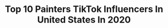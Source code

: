 ---
title: Top 10 Painters TikTok Influencers In United States In 2020
description: >-
  Find top painters TikTok influencers in United States in 2020. Most popular hashtags: #green #happyeaster #eyes #acrylic.
platform: TikTok
profiles:
  - username: "ajalper"
    fullname: >-
      A.J. Alper
    location: "United States"
    followers: 10682
    engagement: 2081
    commentsToLikes: 0.050668
    id: ck7zoz8hjmma80j78y8qws3x7
    verified: false
    hashtags: "#yumyum, #requiem, #imthebadguy, #myartwork"
  - username: "chimeravisions"
    fullname: >-
      Chimera Visions
    location: "United States"
    followers: 11487
    engagement: 2255
    commentsToLikes: 0.045636
    id: ck9emje1xfdyc0j789tib10a0
    verified: false
    hashtags: "#artsy, #afro, #goth, #abstract"
  - username: "laceymarielambert"
    fullname: >-
      🖤 Lacey Marie Lambert 🖤
    location: "United States"
    followers: 38077
    engagement: 2025
    commentsToLikes: 0.032417
    id: ck8tkvnpd9inb0j78d0zzx6o4
    verified: false
    hashtags: "#likeishould, #waymaker, #quarantined, #trustgod"
  - username: "basicpainter01"
    fullname: >-
      ☄️💫R.a.n.d.o.m.💫☄️
    location: "United States"
    followers: 14070
    engagement: 3581
    commentsToLikes: 0.021827
    id: ck9euknlee7tn0j78x0tmra2u
    verified: false
    hashtags: "#beach, #sad, #mountains, #nightskys"
  - username: "eugenetheartist"
    fullname: >-
      Ashley Chen
    location: "United States"
    followers: 44665
    engagement: 1638
    commentsToLikes: 0.025946
    id: ckamm3ujmytou0i78dpvlvomk
    verified: false
    hashtags: "#goingpro, #frozen, #inthehouseparty, #snackbreak"
  - username: "wildernessuncle"
    fullname: >-
      Alfonso
    location: "United States"
    followers: 4604
    engagement: 1368
    commentsToLikes: 0.041975
    id: ck8qjkf9kdvu80j78yob0dc5z
    verified: false
    hashtags: "#collection, #drseuss, #cozy, #relax"
  - username: "librarianly"
    fullname: >-
      sarah
    location: "United States"
    followers: 19628
    engagement: 836
    commentsToLikes: 0.069914
    id: ck9r4i3tbv3v80j7814ctmrji
    verified: false
    hashtags: "#hoopsathome, #googlepixel, #makemomsmile, #everydayheroes"
  - username: "theobanoth"
    fullname: >-
      Theobanoth
    location: "United States"
    followers: 34934
    engagement: 1989
    commentsToLikes: 0.009099
    id: ck8kdantl4xxf0j78cueagnm2
    verified: false
    hashtags: "#lipstick, #green, #grungeaesthetic, #superbowlliv"
  - username: "mystic_earth"
    fullname: >-
      Annabell Larsh
    location: "United States"
    followers: 10170
    engagement: 2470
    commentsToLikes: 0.010403
    id: ck83z7113y9zr0j782pw7598u
    verified: false
    hashtags: "#whatsyourstuf, #mushroom, #greenscreen, #arthoe"
  - username: "sijesns"
    fullname: >-
      jessica
    location: "United States"
    followers: 271736
    engagement: 2335
    commentsToLikes: 0.005992
    id: ck9nn3cqjndjm0j78gukjed8k
    verified: false
    hashtags: "#cat, #kintsugi, #teotfw, #acrylic"
---